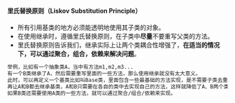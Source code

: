 #### 里氏替换原则（Liskov Substitution Principle）

- 所有引用基类的地方必须能透明地使用其子类的对象。
- 在使用继承时，遵循里氏替换原则，在子类中**尽量**不要重写父类的方法。
- 里氏替换原则告诉我们，继承实际上让两个类耦合性增强了，**在适当的情况下，可以通过聚合，组合，依赖来解决问题**。

```txt
举例，比如有一个抽象类A，当中有方法m1,m2,m3... 
有一个B类继承了A，然后需要重写里面的一些方法，那么使用继承就没有太大意义。
此时，可以再定义一个基类比如叫Base类，里面包含一些最基础的方法实现，是不需要子类去重写的。
再让A和B都去继承基类，A和B只需要在各自的类中去实现自己的方法，这样就降低了A、B两个类的耦合性。
如果B类还需要使用A类的一些方法，就可以通过聚合/组合/依赖来实现。
```


